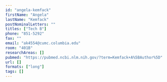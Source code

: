 ```yaml
---
id: "angela-kemfack"
firstName: "Angela"
lastName: "Kemfack"
postNominalLetters: ""
titles: ["Tech B"]
phone: "851-5292"
fax: ""
email: "ak4554@cumc.columbia.edu"
room: "401B"
researchAreas: []
pubmed: "https://pubmed.ncbi.nlm.nih.gov/?term=Kemfack+A%5BAuthor%5D"
url: []
formats: ["long"]
tags: []
---
```

